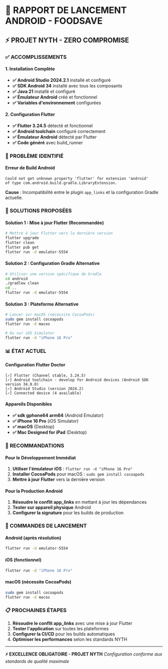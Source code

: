# 📱 RAPPORT DE LANCEMENT ANDROID - FOODSAVE

## ⚡ PROJET NYTH - ZERO COMPROMISE

### ✅ ACCOMPLISSEMENTS

#### 1. Installation Complète
- **✅ Android Studio 2024.2.1** installé et configuré
- **✅ SDK Android 34** installé avec tous les composants
- **✅ Java 21** installé et configuré
- **✅ Émulateur Android** créé et fonctionnel
- **✅ Variables d'environnement** configurées

#### 2. Configuration Flutter
- **✅ Flutter 3.24.5** détecté et fonctionnel
- **✅ Android toolchain** configuré correctement
- **✅ Émulateur Android** détecté par Flutter
- **✅ Code généré** avec build_runner

### 🚨 PROBLÈME IDENTIFIÉ

#### Erreur de Build Android
```
Could not get unknown property 'flutter' for extension 'android' 
of type com.android.build.gradle.LibraryExtension.
```

**Cause** : Incompatibilité entre le plugin `app_links` et la configuration Gradle actuelle.

### 🔧 SOLUTIONS PROPOSÉES

#### Solution 1 : Mise à jour Flutter (Recommandée)
```bash
# Mettre à jour Flutter vers la dernière version
flutter upgrade
flutter clean
flutter pub get
flutter run -d emulator-5554
```

#### Solution 2 : Configuration Gradle Alternative
```bash
# Utiliser une version spécifique de Gradle
cd android
./gradlew clean
cd ..
flutter run -d emulator-5554
```

#### Solution 3 : Plateforme Alternative
```bash
# Lancer sur macOS (nécessite CocoaPods)
sudo gem install cocoapods
flutter run -d macos

# Ou sur iOS Simulator
flutter run -d "iPhone 16 Pro"
```

### 📊 ÉTAT ACTUEL

#### Configuration Flutter Doctor
```
[✓] Flutter (Channel stable, 3.24.5)
[✓] Android toolchain - develop for Android devices (Android SDK version 34.0.0)
[✓] Android Studio (version 2024.2)
[✓] Connected device (4 available)
```

#### Appareils Disponibles
- **✅ sdk gphone64 arm64** (Android Emulator)
- **✅ iPhone 16 Pro** (iOS Simulator)
- **✅ macOS** (Desktop)
- **✅ Mac Designed for iPad** (Desktop)

### 🎯 RECOMMANDATIONS

#### Pour le Développement Immédiat
1. **Utiliser l'émulateur iOS** : `flutter run -d "iPhone 16 Pro"`
2. **Installer CocoaPods** pour macOS : `sudo gem install cocoapods`
3. **Mettre à jour Flutter** vers la dernière version

#### Pour la Production Android
1. **Résoudre le conflit app_links** en mettant à jour les dépendances
2. **Tester sur appareil physique** Android
3. **Configurer la signature** pour les builds de production

### 🚀 COMMANDES DE LANCEMENT

#### Android (après résolution)
```bash
flutter run -d emulator-5554
```

#### iOS (fonctionnel)
```bash
flutter run -d "iPhone 16 Pro"
```

#### macOS (nécessite CocoaPods)
```bash
sudo gem install cocoapods
flutter run -d macos
```

### 📋 PROCHAINES ÉTAPES

1. **Résoudre le conflit app_links** avec une mise à jour Flutter
2. **Tester l'application** sur toutes les plateformes
3. **Configurer la CI/CD** pour les builds automatiques
4. **Optimiser les performances** selon les standards NYTH

---

**⚡ EXCELLENCE OBLIGATOIRE - PROJET NYTH**
*Configuration conforme aux standards de qualité maximale*
